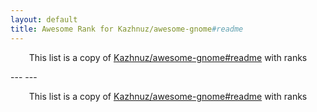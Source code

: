 ```yaml
---
layout: default
title: Awesome Rank for Kazhnuz/awesome-gnome#readme
---
```


<p align="center">
	This list is a copy of <a href="https://github.com/Kazhnuz/awesome-gnome#readme">Kazhnuz/awesome-gnome#readme</a> with ranks
</p>
---
---
<p align="center">
	This list is a copy of <a href="https://github.com/Kazhnuz/awesome-gnome#readme">Kazhnuz/awesome-gnome#readme</a> with ranks
</p>
